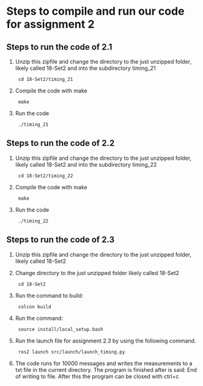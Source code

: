 # Steps to compile and run our code for assignment 2

## Steps to run the code of 2.1

1. Unzip this zipfile and change the directory to the just unzipped folder, likely called 18-Set2 and into the subdirectory timing_21

        cd 18-Set2/timing_21

2. Compile the code with make

        make

3. Run the code

        ./timing_21

## Steps to run the code of 2.2

1. Unzip this zipfile and change the directory to the just unzipped folder, likely called 18-Set2 and into the subdirectory timing_22

        cd 18-Set2/timing_22

2. Compile the code with make

        make

3. Run the code

        ./timing_22

## Steps to run the code of 2.3

1. Unzip this zipfile and change the directory to the just unzipped folder, likely called 18-Set2
2. Change directory to the just unzipped folder likely called 18-Set2  

        cd 18-Set2

3. Run the command to build:

        colcon build

4. Run the command:  

        source install/local_setup.bash

5. Run the launch file for assignment 2.3 by using the following command. 

        ros2 launch src/launch/launch_timing.py  

6. The code runs for 10000 messages and writes the measurements to a txt file in the current directory. The program is finished after is said: End of writing to file. After this the program can be closed with ctrl+c
